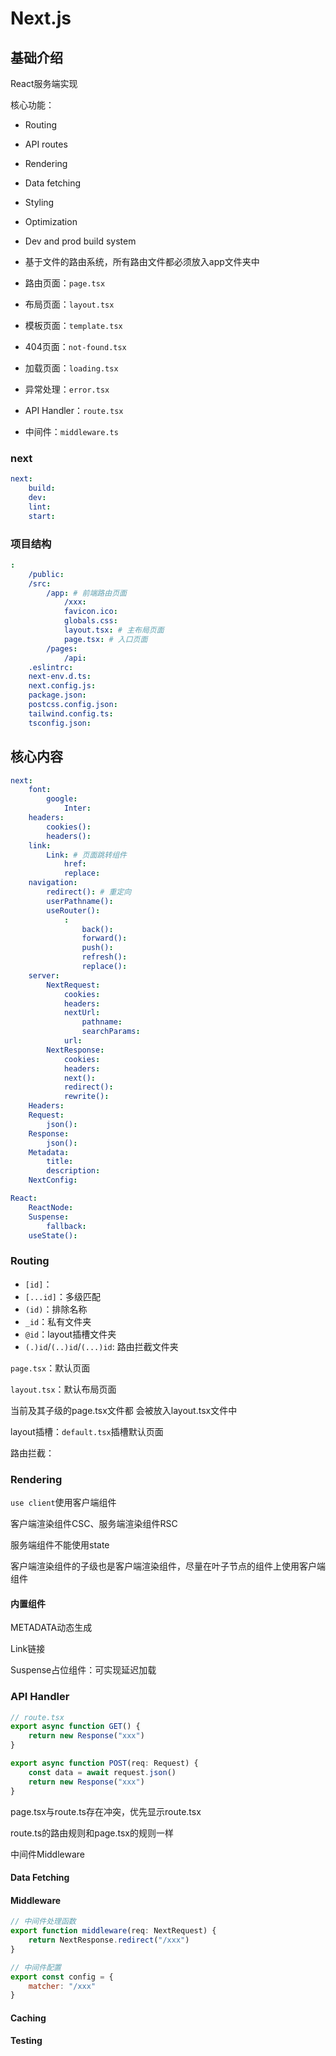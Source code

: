 # Next.js

>
>
>

## 基础介绍

React服务端实现


核心功能：
- Routing
- API routes
- Rendering
- Data fetching
- Styling
- Optimization
- Dev and prod build system


- 基于文件的路由系统，所有路由文件都必须放入app文件夹中
- 路由页面：`page.tsx`
- 布局页面：`layout.tsx`
- 模板页面：`template.tsx`
- 404页面：`not-found.tsx`
- 加载页面：`loading.tsx`
- 异常处理：`error.tsx`
- API Handler：`route.tsx`
- 中间件：`middleware.ts`


### next

```yaml
next:
    build:
    dev:
    lint:
    start:
```






### 项目结构

```yaml
:
    /public:
    /src:
        /app: # 前端路由页面
            /xxx:
            favicon.ico:
            globals.css:
            layout.tsx: # 主布局页面
            page.tsx: # 入口页面
        /pages:
            /api:
    .eslintrc:
    next-env.d.ts:
    next.config.js:
    package.json:
    postcss.config.json:
    tailwind.config.ts:
    tsconfig.json:
```






## 核心内容

```yaml
next:
    font:
        google:
            Inter:
    headers:
        cookies():
        headers():
    link:
        Link: # 页面跳转组件
            href:
            replace:
    navigation:
        redirect(): # 重定向
        userPathname():
        useRouter():
            :
                back():
                forward():
                push():
                refresh():
                replace():
    server:
        NextRequest:
            cookies:
            headers:
            nextUrl:
                pathname:
                searchParams:
            url:
        NextResponse:
            cookies:
            headers:
            next():
            redirect():
            rewrite():
    Headers:
    Request:
        json():
    Response:
        json():
    Metadata:
        title:
        description:
    NextConfig:

React:
    ReactNode:
    Suspense:
        fallback:
    useState():

```


### Routing

- `[id]`：
- `[...id]`：多级匹配
- `(id)`：排除名称
- `_id`：私有文件夹
- `@id`：layout插槽文件夹
- `(.)id`/`(..)id`/`(...)id`: 路由拦截文件夹



`page.tsx`：默认页面

`layout.tsx`：默认布局页面

当前及其子级的page.tsx文件都 会被放入layout.tsx文件中

layout插槽：`default.tsx`插槽默认页面

路由拦截：




### Rendering

`use client`使用客户端组件

客户端渲染组件CSC、服务端渲染组件RSC

服务端组件不能使用state

客户端渲染组件的子级也是客户端渲染组件，尽量在叶子节点的组件上使用客户端组件




#### 内置组件


METADATA动态生成

Link链接

Suspense占位组件：可实现延迟加载







### API Handler

```javascript
// route.tsx
export async function GET() {
    return new Response("xxx")
}

export async function POST(req: Request) {
    const data = await request.json()
    return new Response("xxx")
}

```  
page.tsx与route.ts存在冲突，优先显示route.tsx

route.ts的路由规则和page.tsx的规则一样

中间件Middleware

#### Data Fetching





#### Middleware

```javascript
// 中间件处理函数
export function middleware(req: NextRequest) {
    return NextResponse.redirect("/xxx")
}

// 中间件配置
export const config = {
    matcher: "/xxx"
}

```

#### Caching


#### Testing







